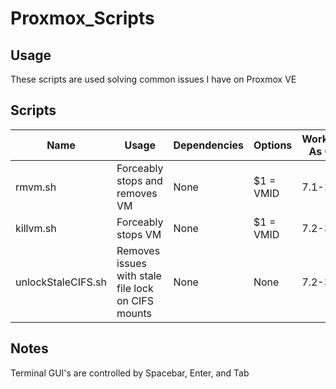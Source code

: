 # Proxmox_Scripts

## Usage
These scripts are used solving common issues I have on Proxmox VE

## Scripts
|Name|Usage|Dependencies|Options|Working As Of|
|---|---|---|---|---|
|rmvm.sh|Forceably stops and removes VM|None|$1 = VMID|7.1-12|
|killvm.sh|Forceably stops VM|None|$1 = VMID|7.2-3|
|unlockStaleCIFS.sh|Removes issues with stale file lock on CIFS mounts|None|None|7.2-3|

## Notes
Terminal GUI's are controlled by Spacebar, Enter, and Tab
